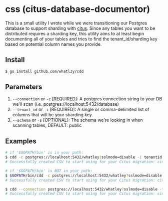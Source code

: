 # css (citus-database-documentor)

This is a small utility I wrote while we were transitioning our Postgres
database to support sharding with [citus](https://github.com/citusdata/citus).
Since any tables you want to be distributed requires a sharding key, this
utility aims to at least begin documenting all of your tables and tries
to find the tenant_id/sharding key based on potential column names you provide.

## Install

```sh
$ go install github.com/whatl3y/cdd
```

## Parameters

1. `--connection` or `-c` [REQUIRED]: A postgres connection string to your DB we'll scan (i.e. postgres://localhost:5432/database)
2. `--tenant_id` or `-i` [REQUIRED]: A single or comma-delimited list of columns that will be your sharding key.
3. `--schema` or `-s` [OPTIONAL]: The schema we're looking in when scanning tables, DEFAULT: public

## Examples

```sh
# if '$GOPATH/bin' is in your path:
$ cdd -c postgres://localhost:5432/whatley?sslmode=disable -i tenantid
# Successfully created CSV to start using for your Citus migration: citus_info_############.csv

# if '$GOPATH/bin' is NOT in your path:
$ $GOPATH/bin/cdd -c postgres://localhost:5432/whatley?sslmode=disable -i tenantid
# Successfully created CSV to start using for your Citus migration: citus_info_############.csv

$ cdd --connection postgres://localhost:5432/whatley?sslmode=disable -tenant_id tenantid
# Successfully created CSV to start using for your Citus migration: citus_info_############.csv
```
